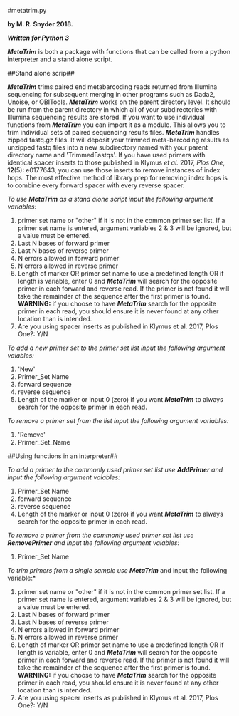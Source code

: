#metatrim.py

**by M. R. Snyder 2018.**

***Written for Python 3***

***MetaTrim*** is both a package with functions that can be called from a python interpreter and a stand alone script.

##Stand alone scrip##

***MetaTrim*** trims paired end metabarcoding reads returned from Illumina sequencing for subsequent merging in other programs such as Dada2, Unoise, or OBITools. ***MetaTrim*** works on the parent directory level. It should be run from the parent directory in which all of your subdirectories with Illumina sequencing results are stored. If you want to use individual functions from ***MetaTrim*** you can import it as a module. This allows you to trim individual sets of paired sequencing results files. ***MetaTrim*** handles zipped fastq.gz files. It will deposit your trimmed meta-barcoding results as unzipped fastq files into a new subdirectory named with your parent directory name and 'TrimmedFastqs'. If you have used primers with identical spacer inserts to those published in Klymus *et al.* 2017, *Plos One*, **12**(5): e0177643, you can use those inserts to remove instances of index hops. The most effective method of library prep for removing index hops is to combine every forward spacer with every reverse spacer.

*To use **MetaTrim** as a stand alone script input the following argument variables:*
1. primer set name or "other" if it is not in the common primer set list. If a primer set name is entered, argument variables 2 & 3 will be ignored, but a value must be entered.
2. Last N bases of forward primer 
3. Last N bases of reverse primer
4. N errors allowed in forward primer
5. N errors allowed in reverse primer 
6. Length of marker OR primer set name to use a predefined length OR if length is variable, enter 0 and ***MetaTrim*** will search for the opposite primer in each forward and reverse read. If the primer is not found it will take the remainder of the sequence after the first primer is found. **WARNING:** if you choose to have ***MetaTrim*** search for the opposite primer in each read, you should ensure it is never found at any other location than is intended.
7. Are you using spacer inserts as published in Klymus et al. 2017, Plos One?: Y/N

*To add a new primer set to the primer set list input the following argument vaiables:*
1. 'New'
2. Primer_Set Name
3. forward sequence
4. reverse sequence
5. Length of the marker or input 0 (zero) if you want ***MetaTrim*** to always search for the opposite primer in each read. 

*To remove a primer set from the list input the following argument variables:*
1. 'Remove'
2. Primer_Set_Name

##Using functions in an interpreter##

*To add a primer to the commonly used primer set list use **AddPrimer** and input the following argument vaiables:*
1. Primer_Set Name
2. forward sequence
3. reverse sequence
4. Length of the marker or input 0 (zero) if you want ***MetaTrim*** to always search for the opposite primer in each read. 

*To remove a primer from the commonly used primer set list use **RemovePrimer** and input the following argument vaiables:*
1. Primer_Set Name

*To trim primers from a single sample use ***MetaTrim**** and input the following variable:*
1. primer set name or "other" if it is not in the common primer set list. If a primer set name is entered, argument variables 2 & 3 will be ignored, but a value must be entered.
2. Last N bases of forward primer 
3. Last N bases of reverse primer
4. N errors allowed in forward primer
5. N errors allowed in reverse primer 
6. Length of marker OR primer set name to use a predefined length OR if length is variable, enter 0 and ***MetaTrim*** will search for the opposite primer in each forward and reverse read. If the primer is not found it will take the remainder of the sequence after the first primer is found. **WARNING:** if you choose to have ***MetaTrim*** search for the opposite primer in each read, you should ensure it is never found at any other location than is intended.
7. Are you using spacer inserts as published in Klymus et al. 2017, Plos One?: Y/N

